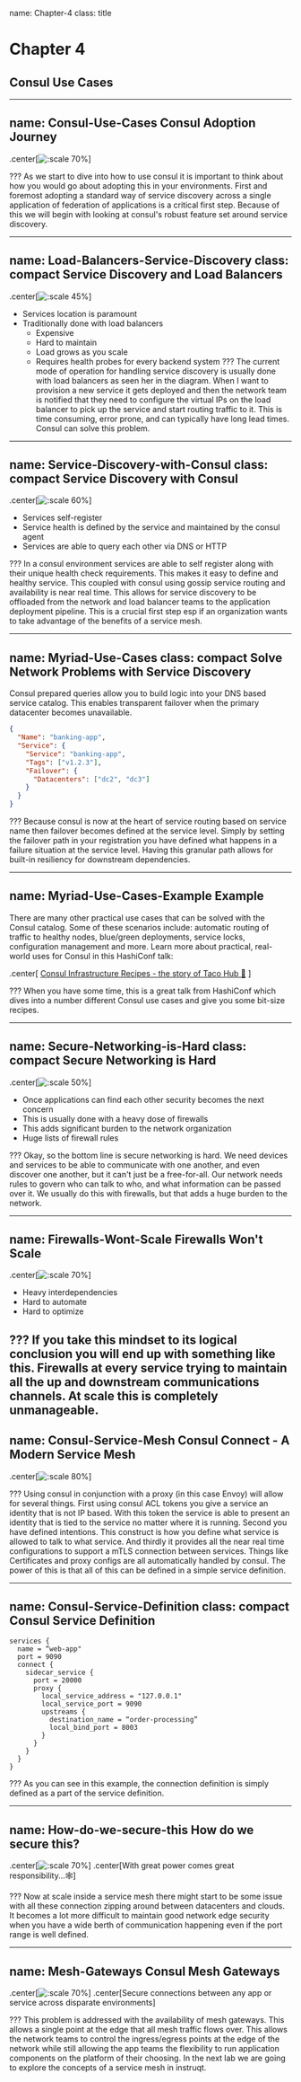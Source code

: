 name: Chapter-4
class: title
# Chapter 4
## Consul Use Cases

---
name: Consul-Use-Cases
Consul Adoption Journey
-------------------------
.center[![:scale 70%](images/use_cases.png)]

???
As we start to dive into how to use consul it is important to think about how you would go about adopting this in your environments.  First and foremost adopting a standard way of service discovery across a single application of federation of applications is a critical first step.  Because of this we will begin with looking at consul's robust feature set around service discovery.

---
name: Load-Balancers-Service-Discovery
class: compact
Service Discovery and Load Balancers
-------------------------

.center[![:scale 45%](images/consul-service-discovery.001.png)]

* Services location is paramount
* Traditionally done with load balancers
   * Expensive
   * Hard to maintain
   * Load grows as you scale
   * Requires health probes for every backend system
???
The current mode of operation for handling service discovery is usually done with load balancers as seen her in the diagram.  When I want to provision a new service it gets deployed and then the network team is notified that they need to configure the virtual IPs on the load balancer to pick up the service and start routing traffic to it.  This is time consuming, error prone, and can typically have long lead times.  Consul can solve this problem.

---
name: Service-Discovery-with-Consul
class: compact
Service Discovery with Consul
-------------------------
.center[![:scale 60%](images/consul-service-discovery.002.png)]
* Services self-register
* Service health is defined by the service and maintained by the consul agent
* Services are able to query each other via DNS or HTTP

???
In a consul environment services are able to self register along with their unique health check requirements.  This makes it easy to define and healthy service.  This coupled with consul using gossip service routing and availability is near real time.  This allows for service discovery to be offloaded from the network and load balancer teams to the application deployment pipeline.  This is a crucial first step esp if an organization wants to take advantage of the benefits of a service mesh.


---
name: Myriad-Use-Cases
class: compact
Solve Network Problems with Service Discovery
-------------------------
Consul prepared queries allow you to build logic into your DNS based service catalog. This enables transparent failover when the primary datacenter becomes unavailable.

```json
{
  "Name": "banking-app",
  "Service": {
    "Service": "banking-app",
    "Tags": ["v1.2.3"],
    "Failover": {
      "Datacenters": ["dc2", "dc3"]
    }
  }
}
```

???
Because consul is now at the heart of service routing based on service name then failover becomes defined at the service level.  Simply by setting the failover path in your registration you have defined what happens in a failure situation at the service level. Having this granular path allows for built-in resiliency for downstream dependencies.

---
name: Myriad-Use-Cases-Example
Example
-------------------------

There are many other practical use cases that can be solved with the Consul catalog. Some of these scenarios include: automatic routing of traffic to healthy nodes, blue/green deployments, service locks, configuration management and more. Learn more about practical, real-world uses for Consul in this HashiConf talk:

.center[
<a href="https://www.youtube.com/watch?v=XZZDVUCCilM" target=_blank>Consul Infrastructure Recipes - the story of Taco Hub 🌮</a>
]


???
When you have some time, this is a great talk from HashiConf which dives into a number different Consul use cases and give you some bit-size recipes.

---
name: Secure-Networking-is-Hard
class: compact
Secure Networking is Hard
-------------------------
.center[![:scale 50%](images/consul-service-discovery.003.png)]

* Once applications can find each other security becomes the next concern
* This is usually done with a heavy dose of firewalls
* This adds significant burden to the network organization
* Huge lists of firewall rules

???
Okay, so the bottom line is secure networking is hard. We need devices and services to be able to communicate with one another, and even discover one another, but it can't just be a free-for-all. Our network needs rules to govern who can talk to who, and what information can be passed over it. We usually do this with firewalls, but that adds a huge burden to the network.

---
name: Firewalls-Wont-Scale
Firewalls Won't Scale
-------------------------
.center[![:scale 70%](images/consul-service-discovery.004.png)]
* Heavy interdependencies
* Hard to automate
* Hard to optimize

???
If you take this mindset to its logical conclusion you will end up with something like this.  Firewalls at every service trying to maintain all the up and downstream communications channels.  At scale this is completely unmanageable.
---
name: Consul-Service-Mesh
Consul Connect - A Modern Service Mesh
-------------------------
.center[![:scale 80%](images/consul-service-discovery.005.png)]

???
Using consul in conjunction with a proxy (in this case Envoy) will allow for several things.
First using consul ACL tokens you give a service an identity that is not IP based.  With this token the service is able to present an identity that is tied to the service no matter where it is running.
Second you have defined intentions.  This construct is how you define what service is allowed to talk to what service.  And thirdly it provides all the near real time configurations to support a mTLS connection between services.  Things like Certificates and proxy configs are all automatically handled by consul.
The power of this is that all of this can be defined in a simple service definition.

---
name: Consul-Service-Definition
class: compact
Consul Service Definition
-------------------------

```hcl
services {
  name = “web-app"
  port = 9090
  connect {
    sidecar_service {
      port = 20000
      proxy {
        local_service_address = "127.0.0.1"
        local_service_port = 9090
        upstreams {
          destination_name = “order-processing”
          local_bind_port = 8003
        }
      }
    }
  }
}
```

???
As you can see in this example, the connection definition is simply defined as a part of the service definition.  

---
name: How-do-we-secure-this
How do we secure this?
-------------------------
.center[![:scale 70%](images/consul-service-discovery.006.png)]
.center[With great power comes great responsibility...🕸️]

???
Now at scale inside a service mesh there might start to be some issue with all these connection zipping around between datacenters and clouds.  It becomes a lot more difficult to maintain good network edge security when you have a wide berth of communication happening even if the port range is well defined.  

---
name: Mesh-Gateways
Consul Mesh Gateways
-------------------------
.center[![:scale 70%](images/consul-service-discovery.007.png)]
.center[Secure connections between any app or service across disparate environments]

???
This problem is addressed with the availability of mesh gateways.  This allows a single point at the edge that all mesh traffic flows over.  This allows the network teams to control the ingress/egress points at the edge of the network while still allowing the app teams the flexibility to run application components on the platform of their choosing.  In the next lab we are going to explore the concepts of a service mesh in instruqt.
